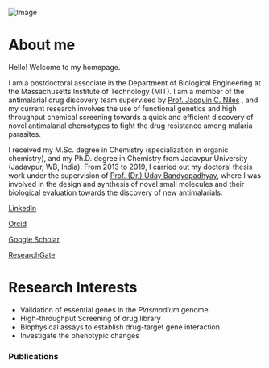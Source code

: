 ![Image](https://avatars1.githubusercontent.com/u/75918395?s=460&u=54d336dbd587c42e47c63dcb684ddc8a9b94cecc&v=4)

# About me
Hello! Welcome to my homepage.

I am a postdoctoral associate in the Department of Biological Engineering at the Massachusetts Institute of Technology (MIT). I am a member of the antimalarial drug discovery team  supervised by 
[Prof. Jacquin C. Niles](https://web.mit.edu/nileslab/index.html)
, and my current research involves the use of functional genetics and high throughput chemical screening towards a quick and efficient discovery of novel antimalarial chemotypes to fight the drug resistance among malaria parasites.

I received my M.Sc. degree in Chemistry (specialization in organic chemistry), and my Ph.D. degree in Chemistry from Jadavpur University (Jadavpur, WB, India). From 2013 to 2019, I carried out my doctoral thesis work under the supervision of [Prof. (Dr.) Uday Bandyopadhyay](http://www.jcbose.ac.in/faculty-details/uday-bandyopadhyay), where I was involved in the design and synthesis of novel small molecules and their biological evaluation towards the discovery of new antimalarials.

[Linkedin](https://www.linkedin.com/in/shubhra-jyoti-saha-a48451100/)

[Orcid](https://orcid.org/my-orcid)

[Google Scholar](https://scholar.google.co.in/citations?hl=en&pli=1&user=ZfIVJZQAAAAJ)

[ResearchGate](https://www.researchgate.net/profile/Shubhra_Saha)

# Research Interests

- Validation of essential genes in the _Plasmodium_ genome
- High-throughput Screening of drug library
- Biophysical assays to establish drug-target gene interaction
- Investigate the phenotypic changes

### Publications
```2020
